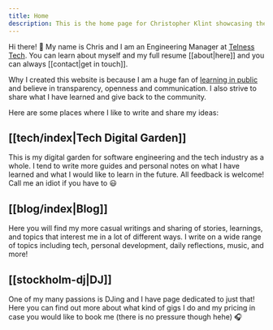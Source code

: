 ```yaml
---
title: Home
description: This is the home page for Christopher Klint showcasing the thoughts, writings, and fun activities going on here.
---
```

Hi there! 👋 My name is Chris and I am an Engineering Manager at [Telness Tech](https://telnesstech.com/). You can learn about myself and my full resume [[about|here]] and you can always [[contact|get in touch]].

Why I created this website is because I am a huge fan of [learning in public](https://medium.com/my-learning-journal/why-you-should-learn-in-public-4fd3a6239549) and believe in transparency, openness and communication. I also strive to share what I have learned and give back to the community.

Here are some places where I like to write and share my ideas:
## [[tech/index|Tech Digital Garden]]

This is my digital garden for software engineering and the tech industry as a whole. I tend to write more guides and personal notes on what I have learned and what I would like to learn in the future. All feedback is welcome! Call me an idiot if you have to 😃
## [[blog/index|Blog]]

Here you will find my more casual writings and sharing of stories, learnings, and topics that interest me in a lot of different ways. I write on a wide range of topics including tech, personal development, daily reflections, music, and more!
## [[stockholm-dj|DJ]]

One of my many passions is DJing and I have page dedicated to just that! Here you can find out more about what kind of gigs I do and my pricing in case you would like to book me (there is no pressure though hehe) 🎧